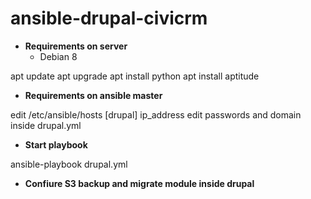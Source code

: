 # ansible-drupal-civicrm
- **Requirements on server**
  - Debian 8

apt update
apt upgrade
apt install python
apt install aptitude

- **Requirements on ansible master**

edit /etc/ansible/hosts
[drupal]
ip_address
edit passwords and domain inside drupal.yml

- **Start playbook**

ansible-playbook drupal.yml

- **Confiure S3 backup and migrate module inside drupal**
